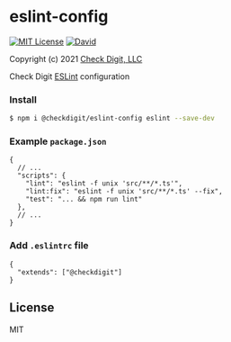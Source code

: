 # eslint-config 

[![MIT License](https://img.shields.io/github/license/checkdigit/eslint-config)](https://github.com/checkdigit/eslint-config/blob/master/LICENSE.txt)
[![David](https://status.david-dm.org/gh/checkdigit/eslint-config.svg)](https://status.david-dm.org/gh/checkdigit/eslint-config.svg)

Copyright (c) 2021 [Check Digit, LLC](https://checkdigit.com)

Check Digit [ESLint](https://eslint.org/) configuration

### Install

```bash
$ npm i @checkdigit/eslint-config eslint --save-dev
```

### Example `package.json`
```jsonc
{
  // ...
  "scripts": {
    "lint": "eslint -f unix 'src/**/*.ts'",
    "lint:fix": "eslint -f unix 'src/**/*.ts' --fix",
    "test": "... && npm run lint"
  },
  // ...
}
```

### Add `.eslintrc` file

```jsonc
{
  "extends": ["@checkdigit"]
}
```

## License

MIT
